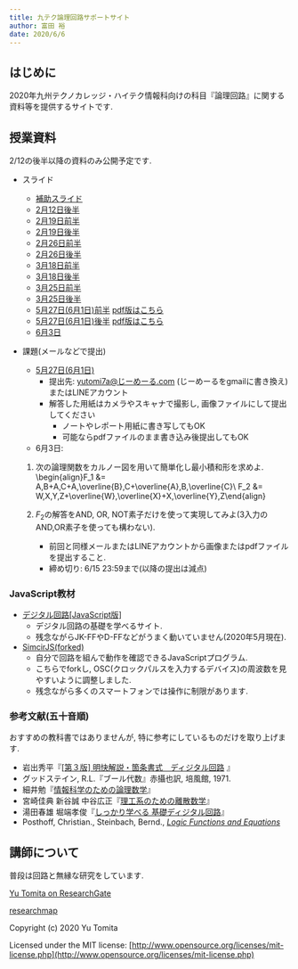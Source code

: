 ```yaml
---
title: 九テク論理回路サポートサイト
author: 富田 裕
date: 2020/6/6
---
```


## はじめに
2020年九州テクノカレッジ・ハイテク情報科向けの科目『論理回路』に関する資料等を提供するサイトです.

## 授業資料
2/12の後半以降の資料のみ公開予定です.

- スライド
    - [補助スライド](https://yutomi7a.github.io/simcirjs/self_dual_slides.html)
    - [2月12日後半](https://www.dropbox.com/s/ytqq2k5z9hd8hz6/200212b.pdf)
    - [2月19日前半](https://www.dropbox.com/s/wlshuvalvedbh1g/200219a.pdf)
    - [2月19日後半](https://www.dropbox.com/s/hhxwycld0x0le4d/200219b.pdf)
    - [2月26日前半](https://www.dropbox.com/s/xhxd60qtwg6scqz/200226a.pdf)
    - [2月26日後半](https://www.dropbox.com/s/l8wjvgq8q0cp929/200226b.pdf)
    - [3月18日前半](https://www.dropbox.com/s/6pynw7l3zv57wuk/200318a.pdf)
    - [3月18日後半](https://www.dropbox.com/s/4zeuhecav2szhpg/200318b.pdf)
    - [3月25日前半](https://www.dropbox.com/s/dplk8qh541ehj2g/200325a.pdf)
    - [3月25日後半](https://www.dropbox.com/s/4bpfvpm9ouuyno5/200325b.pdf)
    - [5月27日(6月1日)前半](https://yutomi7a.github.io/simcirjs/200527a/#/) [pdf版はこちら](https://www.dropbox.com/s/n4joa7jv2x5p580/200527a.pdf?dl=0)
    - [5月27日(6月1日)後半](https://yutomi7a.github.io/simcirjs/200527b/#/) [pdf版はこちら](https://www.dropbox.com/s/lmg2ypsgxicsg2t/200527b.pdf?dl=0)
    - [6月3日](https://yutomi7a.github.io/simcirjs/200603_slides.html) 
  
- 課題(メールなどで提出)
    - [5月27日(6月1日)](https://www.dropbox.com/s/mjr5fztlr8dr4ci/200527qa.pdf?dl=0)
      * 提出先: yutomi7a@じーめーる.com (じーめーるをgmailに書き換え) またはLINEアカウント
      * 解答した用紙はカメラやスキャナで撮影し, 画像ファイルにして提出してください
        - ノートやレポート用紙に書き写してもOK
        - 可能ならpdfファイルのまま書き込み後提出してもOK
    - 6月3日:
  1. 次の論理関数をカルノー図を用いて簡単化し最小積和形を求めよ.
     \begin{align}F_1 &= A\,B+A\,C+A\,\overline{B}\,C+\overline{A}\,B\,\overline{C}\\
     F_2 &= W\,X\,Y\,Z+\overline{W}\,\overline{X}+X\,\overline{Y}\,Z\end{align}
     
  2. $F_2$の解答をAND, OR, NOT素子だけを使って実現してみよ(3入力のAND,OR素子を使っても構わない).
     - 前回と同様メールまたはLINEアカウントから画像またはpdfファイルを提出すること.
     - 締め切り: 6/15 23:59まで(以降の提出は減点)


### JavaScript教材 

- [デジタル回路[JavaScript版]](http://home.a00.itscom.net/hatada/_toc/dc.html#dc2sim)
  - デジタル回路の基礎を学べるサイト.
  - 残念ながらJK-FFやD-FFなどがうまく動いていません(2020年5月現在).
- [SimcirJS(forked)](sandbox.html)
  - 自分で回路を組んで動作を確認できるJavaScriptプログラム.
  - こちらでforkし, OSC(クロックパルスを入力するデバイス)の周波数を見やすいように調整しました.
  - 残念ながら多くのスマートフォンでは操作に制限があります.

### 参考文献(五十音順)

おすすめの教科書ではありませんが, 特に参考にしているものだけを取り上げます.

- 岩出秀平『[[第３版] 明快解説・箇条書式　ディジタル回路](http://muisuri.my.coocan.jp/electro.html) 』
- グッドステイン, R.L.『ブール代数』赤攝也訳, 培風館, 1971.
- 細井勉『[情報科学のための論理数学](https://www.nippyo.co.jp/shop/book/1291.html)』
- 宮崎佳典 新谷誠 中谷広正『[理工系のための離散数学](http://www.tokyo-tosho.co.jp/books/ISBN978-4-489-02152-7.html)』
- 湯田春雄 堀端孝俊『[しっかり学べる 基礎ディジタル回路](https://www.morikita.co.jp/books/book/1864)』
- Posthoff, Christian., Steinbach, Bernd., *[Logic Functions and Equations](https://www.springer.com/jp/book/9783030024192)*

## 講師について

普段は回路と無縁な研究をしています.

<a href="https://www.researchgate.net/profile/Yu_Tomita3">Yu Tomita on ResearchGate</a>

[researchmap](https://researchmap.jp/yu_tomita)

Copyright (c) 2020 Yu Tomita

Licensed under the MIT license:
  [http://www.opensource.org/licenses/mit-license.php](http://www.opensource.org/licenses/mit-license.php)